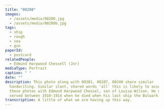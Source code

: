 ```yaml
---
title: "00280"
images:
  - /assets/media/00280.jpg
  - /assets/media/00280b.jpg
tags:
  - ship
  - rough
  - sea
  - gun
paperId:
  - postcard
relatedPeople:
  - Edmund Harpwood Chessell (Jnr)
mediaType: Portrait
caption: " "
date: ""
description: This photo along with 00281, 00287, 00240 share similar
  handwriting. Similar slant, shared words 'all' this is likely to associate
  these photos with Edmund Harpwood Chessel, son of Louisa Wilson. He only
  served between 1910-1914 when he died when his last ship the Bulwark sunk.
transcription: A little of what we are having up this way.
---
```

